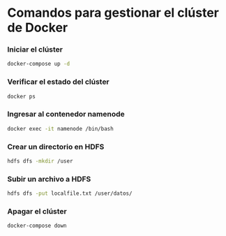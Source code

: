 # Comandos para gestionar el clúster de Docker


### Iniciar el clúster
```bash
docker-compose up -d
```
### Verificar el estado del clúster
```bash
docker ps
```

### Ingresar al contenedor namenode
```bash
docker exec -it namenode /bin/bash
```

### Crear un directorio en HDFS
```bash
hdfs dfs -mkdir /user
```

### Subir un archivo a HDFS
```bash
hdfs dfs -put localfile.txt /user/datos/
```

### Apagar el clúster
```bash
docker-compose down
```

